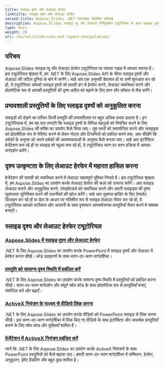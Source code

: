 ```yaml
---
title: स्लाइड दृश्य और लेआउट हेरफेर
linktitle: स्लाइड दृश्य और लेआउट हेरफेर
second_title: Aspose.Slides .NET पावरपॉइंट प्रोसेसिंग एपीआई
description: Aspose.Slides स्लाइड व्यू और लेआउट मैनिपुलेशन ट्यूटोरियल के साथ स्लाइड दृश्य और लेआउट को अनुकूलित करें। शक्तिशाली .NET टूल का उपयोग करके प्रस्तुति प्रभाव और दृश्य उत्कृष्टता बढ़ाएँ।
type: docs
weight: 20
url: /hi/net/slide-view-and-layout-manipulation/
---
```


## परिचय

Aspose.Slides स्लाइड व्यू और लेआउट हेरफेर ट्यूटोरियल पर व्यापक गाइड में आपका स्वागत है। इस ट्यूटोरियल श्रृंखला में, हम .NET के लिए Aspose.Slides API के भीतर स्लाइड दृश्यों और लेआउट की जटिल दुनिया के बारे में जानेंगे। चाहे आप एक अनुभवी डेवलपर हों या अभी शुरुआत कर रहे हों, ये ट्यूटोरियल आपको स्लाइड दृश्यों को प्रभावी ढंग से हेरफेर करने, लेआउट व्यवस्थित करने और प्रोग्रामेटिक रूप से आपकी प्रस्तुतियों की दृश्य अपील को बढ़ाने के लिए ज्ञान और कौशल से लैस करेंगे।

## प्रभावशाली प्रस्तुतियों के लिए स्लाइड दृश्यों को अनुकूलित करना

स्लाइडों को देखने का तरीका किसी प्रस्तुति की प्रभावशीलता पर बहुत अधिक प्रभाव डालता है। इन ट्यूटोरियल्स में, हम यह पता लगाएंगे कि स्लाइड दृश्यों के विभिन्न पहलुओं को नियंत्रित करने के लिए Aspose.Slides की शक्ति का उपयोग कैसे किया जाए। ज़ूम स्तरों को समायोजित करने और स्लाइड्स को प्रोग्रामेटिक रूप से नेविगेट करने से लेकर नोट्स और टिप्पणियों को प्रबंधित करने तक, आप सीखेंगे कि दर्शकों के अनुभव को अपने दर्शकों की आवश्यकताओं के अनुरूप कैसे बनाया जाए। चाहे आप इंटरैक्टिव प्रेजेंटेशन बना रहे हों या स्लाइड शो व्यूअर बना रहे हों, ये ट्यूटोरियल चरण दर चरण प्रक्रिया में आपका मार्गदर्शन करेंगे।

## दृश्य उत्कृष्टता के लिए लेआउट हेरफेर में महारत हासिल करना

प्रेजेंटेशन की सामग्री को व्यवस्थित करने में लेआउट महत्वपूर्ण भूमिका निभाते हैं। इस ट्यूटोरियल श्रृंखला में, हम Aspose.Slides का उपयोग करके लेआउट हेरफेर की कला को उजागर करेंगे। आप स्लाइड लेआउट बनाने और अनुकूलित करने, प्लेसहोल्डर्स को व्यवस्थित करने और अपनी स्लाइड्स की दृश्य सुसंगतता सुनिश्चित करने की तकनीकों की खोज करेंगे। चाहे आप सुसंगत ब्रांडिंग के लिए टेम्पलेट डिज़ाइन कर रहे हों या डेटा के आधार पर गतिशील रूप से स्लाइड लेआउट तैयार कर रहे हों, ये ट्यूटोरियल आपको सटीकता और आसानी के साथ दृश्यमान आश्चर्यजनक प्रस्तुतियाँ तैयार करने में सशक्त बनाएंगे।

## स्लाइड दृश्य और लेआउट हेरफेर ट्यूटोरियल
### [Aspose.Slides में स्लाइड दृश्य और लेआउट हेरफेर](./slide-view-and-layout-manipulation/)
.NET के लिए Aspose.Slides का उपयोग करके PowerPoint में स्लाइड दृश्यों और लेआउट में हेरफेर करना सीखें। कोड उदाहरणों के साथ चरण-दर-चरण मार्गदर्शिका।
### [प्रस्तुति को सामान्य दृश्य स्थिति में प्रबंधित करें](./manage-presentation-normal-view-state/)
.NET के लिए Aspose.Slides का उपयोग करके सामान्य दृश्य स्थिति में प्रस्तुतियों को प्रबंधित करना सीखें। चरण-दर-चरण मार्गदर्शन और संपूर्ण स्रोत कोड के साथ प्रोग्रामेटिक रूप से प्रस्तुतियाँ बनाएं, संशोधित करें और बढ़ाएँ।
### [ActiveX नियंत्रण के माध्यम से वीडियो लिंक करना](./linking-video-activex-control/)
.NET के लिए Aspose.Slides का उपयोग करके वीडियो को PowerPoint स्लाइड से लिंक करना सीखें। इस चरण-दर-चरण मार्गदर्शिका में लिंक किए गए वीडियो के साथ इंटरैक्टिव और आकर्षक प्रस्तुतियाँ बनाने के लिए स्रोत कोड और युक्तियाँ शामिल हैं।
### [प्रेजेंटेशन में ActiveX नियंत्रण प्रबंधित करें](./manage-activex-control/)
जानें कि .NET के लिए Aspose.Slides का उपयोग करके ActiveX नियंत्रणों के साथ PowerPoint प्रस्तुतियों को कैसे बढ़ाया जाए। हमारी चरण-दर-चरण मार्गदर्शिका में सम्मिलन, हेरफेर, अनुकूलन, ईवेंट हैंडलिंग और बहुत कुछ शामिल है।